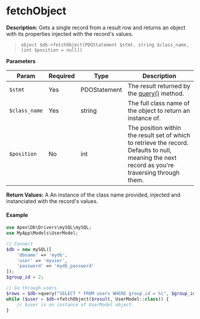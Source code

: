 
# fetchObject

**Description:** Gets a single record from a result row and returns an object with its properties injected with the record's values.

> `object $db->fetchObject(PDOStatement $stmt, string $class_name, [int $position = null])`


**Parameters**

Param | Required | Type | Description
------------- |------------- |------------- |------------- 
`$stmt` | Yes | PDOStatement | The result returned by the [query()](query.md) method.
`$class_name` | Yes | string | The full class name of the object to return an instance of.
`$position` | No | int | The position within the result set of which to retrieve the record.  Defaults to null, meaning the next record as you're traversing through them.


**Return Values:** A An instance of the class name provided, injected and instanciated with the record's values.


#### Example

~~~php
use Apex\Db\Drivers\mySQL\mySQL;
use MyApp\Models\UserModel;

// Connect
$db = new mySQL([
    'dbname' => 'mydb', 
    'user' => 'myuser', 
    'password' => 'mydb_password'
]);
$group_id = 2;

// Go through users
$rows = $db->query("SELECT * FROM users WHERE group_id = %i", $group_id);
while ($user = $db->fetchObject($result, UserModel::class)) { 
    // $user is an instance of UserModel object.
}
~~~

